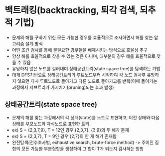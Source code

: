 # 백트래킹(backtracking, 퇴각 검색, 되추적 기법)
* 문제의 해를 구하기 위한 모든 가능한 경우를 효율적으로 조사하면서 해를 찾는 알고리즘 설계 방식
* 어떤 조건 검사를 통해 불필요한 경우들을 배제시키는 방식으로 효율성 추구
* 항상 해를 효율적으로 찾을 수 있는 것은 아니며, 대부분의 경우 해를 효율적으로 찾을 수 있음
* 유망하지 않은 노드를 걸러내며 상태공간트리(state space tree)를 탐색하는 기법
* 대게 DFS기반으로 상태공간트리의 루트노드부터 시작하여 각 노드 검사후 유망하지 않으면 
다시 루트노드로 돌아가고 다른 노드로 돌아가고를 반복(이때 돌아가는 과정에서 서브트리가 가지치기(pruning)되는 효과 발생)

## 상태공간트리(state space tree)
* 문제의 해를 찾는 과정에서의 각 상태(state)를 노드로 표현하고, 이전 상태와 다음 상태를 부모노드와 자식노드로 표현한 트리
* ex) S = {2,3,7,9}, T = 12인 경우 {2,3,7}, {3,9}의 두 해가 존재
* ex) S = {2,3,7}, T = 9인 경우 {2,7}의 한 개 해가 존재함
* 완전탐색(전수조사법, exhaustive search, brute-force method) -> 주어진 집합의 모든 가능한 부분집합을 생성하여 그 합이 T가 되는지 검사하는 방법

